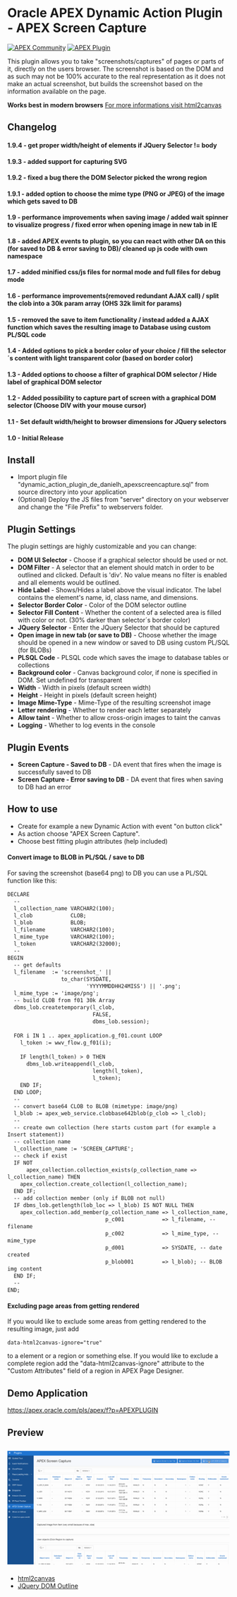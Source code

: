 # Oracle APEX Dynamic Action Plugin - APEX Screen Capture

[![APEX Community](https://cdn.rawgit.com/Dani3lSun/apex-github-badges/78c5adbe/badges/apex-community-badge.svg)](https://github.com/Dani3lSun/apex-github-badges) [![APEX Plugin](https://cdn.rawgit.com/Dani3lSun/apex-github-badges/b7e95341/badges/apex-plugin-badge.svg)](https://github.com/Dani3lSun/apex-github-badges)

This plugin allows you to take "screenshots/captures" of pages or parts of it, directly on the users browser.
The screenshot is based on the DOM and as such may not be 100% accurate to the real representation as it does not make an actual screenshot, but builds the screenshot based on the information available on the page.

**Works best in modern browsers** [For more informations visit html2canvas](https://github.com/niklasvh/html2canvas)

## Changelog
#### 1.9.4 - get proper width/height of elements if JQuery Selector != body

#### 1.9.3 - added support for capturing SVG

#### 1.9.2 - fixed a bug there the DOM Selector picked the wrong region

#### 1.9.1 - added option to choose the mime type (PNG or JPEG) of the image which gets saved to DB

#### 1.9 - performance improvements when saving image / added wait spinner to visualize progress / fixed error when opening image in new tab in IE

#### 1.8 - added APEX events to plugin, so you can react with other DA on this (for saved to DB & error saving to DB)/ cleaned up js code with own namespace

#### 1.7 - added minified css/js files for normal mode and full files for debug mode

#### 1.6 - performance improvements(removed redundant AJAX call) / split the clob into a 30k param array (OHS 32k limit for params)

#### 1.5 - removed the save to item functionality / instead added a AJAX function which saves the resulting image to Database using custom PL/SQL code

#### 1.4 - Added options to pick a border color of your choice / fill the selector´s content with light transparent color (based on border color)

#### 1.3 - Added options to choose a filter of graphical DOM selector / Hide label of graphical DOM selector

#### 1.2 - Added possibility to capture part of screen with a graphical DOM selector (Choose DIV with your mouse cursor)

#### 1.1 - Set default width/height to browser dimensions for JQuery selectors

#### 1.0 - Initial Release

## Install
- Import plugin file "dynamic_action_plugin_de_danielh_apexscreencapture.sql" from source directory into your application
- (Optional) Deploy the JS files from "server" directory on your webserver and change the "File Prefix" to webservers folder.

## Plugin Settings
The plugin settings are highly customizable and you can change:
- **DOM UI Selector** - Choose if a graphical selector should be used or not.
- **DOM Filter** - A selector that an element should match in order to be outlined and clicked. Default is 'div'. No value means no filter is enabled and all elements would be outlined.
- **Hide Label** - Shows/Hides a label above the visual indicator. The label contains the element's name, id, class name, and dimensions.
- **Selector Border Color** - Color of the DOM selector outline
- **Selector Fill Content** - Whether the content of a selected area is filled with color or not. (30% darker than selector´s border color)
- **JQuery Selector** - Enter the JQuery Selector that should be captured
- **Open image in new tab (or save to DB)** - Choose whether the image should be opened in a new window or saved to DB using custom PL/SQL (for BLOBs)
- **PLSQL Code** - PLSQL code which saves the image to database tables or collections
- **Background color** - Canvas background color, if none is specified in DOM. Set undefined for transparent
- **Width** - Width in pixels (default screen width)
- **Height** - Height in pixels (default screen height)
- **Image Mime-Type** - Mime-Type of the resulting screenshot image
- **Letter rendering** - Whether to render each letter separately
- **Allow taint** - Whether to allow cross-origin images to taint the canvas
- **Logging** - Whether to log events in the console

## Plugin Events
- **Screen Capture - Saved to DB** - DA event that fires when the image is successfully saved to DB
- **Screen Capture - Error saving to DB** - DA event that fires when saving to DB had an error

## How to use
- Create for example a new Dynamic Action with event "on button click"
- As action choose "APEX Screen Capture".
- Choose best fitting plugin attributes (help included)

#### Convert image to BLOB in PL/SQL / save to DB
For saving the screenshot (base64 png) to DB you can use a PL/SQL function like this:

```language-sql
DECLARE
  --
  l_collection_name VARCHAR2(100);
  l_clob            CLOB;
  l_blob            BLOB;
  l_filename        VARCHAR2(100);
  l_mime_type       VARCHAR2(100);
  l_token           VARCHAR2(32000);
  --
BEGIN
  -- get defaults
  l_filename  := 'screenshot_' ||
                 to_char(SYSDATE,
                         'YYYYMMDDHH24MISS') || '.png';
  l_mime_type := 'image/png';
  -- build CLOB from f01 30k Array
  dbms_lob.createtemporary(l_clob,
                           FALSE,
                           dbms_lob.session);

  FOR i IN 1 .. apex_application.g_f01.count LOOP
    l_token := wwv_flow.g_f01(i);

    IF length(l_token) > 0 THEN
      dbms_lob.writeappend(l_clob,
                           length(l_token),
                           l_token);
    END IF;
  END LOOP;
  --
  -- convert base64 CLOB to BLOB (mimetype: image/png)
  l_blob := apex_web_service.clobbase642blob(p_clob => l_clob);
  --
  -- create own collection (here starts custom part (for example a Insert statement))
  -- collection name
  l_collection_name := 'SCREEN_CAPTURE';
  -- check if exist
  IF NOT
      apex_collection.collection_exists(p_collection_name => l_collection_name) THEN
    apex_collection.create_collection(l_collection_name);
  END IF;
  -- add collection member (only if BLOB not null)
  IF dbms_lob.getlength(lob_loc => l_blob) IS NOT NULL THEN
    apex_collection.add_member(p_collection_name => l_collection_name,
                               p_c001            => l_filename, -- filename
                               p_c002            => l_mime_type, -- mime_type
                               p_d001            => SYSDATE, -- date created
                               p_blob001         => l_blob); -- BLOB img content
  END IF;
  --
END;
```

#### Excluding page areas from getting rendered
If you would like to exclude some areas from getting rendered to the resulting image, just add

```
data-html2canvas-ignore="true"
```

to a element or a region or something else.
If you would like to exclude a complete region add the "data-html2canvas-ignore" attribute to the "Custom Attributes" field of a region in APEX Page Designer.


## Demo Application
https://apex.oracle.com/pls/apex/f?p=APEXPLUGIN

## Preview
![](https://github.com/Dani3lSun/apex-plugin-apexscreencapture/blob/master/preview.gif)
---
- [html2canvas](https://github.com/niklasvh/html2canvas)
- [ JQuery DOM Outline](https://github.com/andrewchilds/jQuery.DomOutline)
